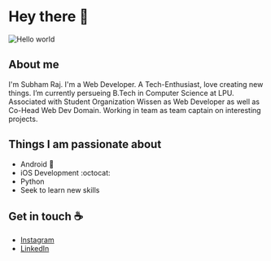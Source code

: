 # Hey there :wave:

<img src="https://raw.githubusercontent.com/sagar-viradiya/sagar-viradiya/master/resources/banner.png" alt="Hello world">


## About me
I'm Subham Raj. I'm a Web Developer. A Tech-Enthusiast, love creating new things. I’m currently persueing B.Tech in Computer Science at LPU. Associated with Student Organization Wissen as Web Developer as well as Co-Head Web Dev Domain. Working in team as team captain on interesting projects.


## Things I am passionate about

- Android :robot:
- iOS Development :octocat:
- Python
- Seek to learn new skills

## Get in touch :coffee:

- [Instagram](https://www.instagram.com/subhamraj05/)
- [LinkedIn](https://www.linkedin.com/in/subham-raj05)

<!---
Subham-Shaurya/Subham-Shaurya is a ✨ special ✨ repository because its `README.md` (this file) appears on your GitHub profile.
You can click the Preview link to take a look at your changes.
--->
